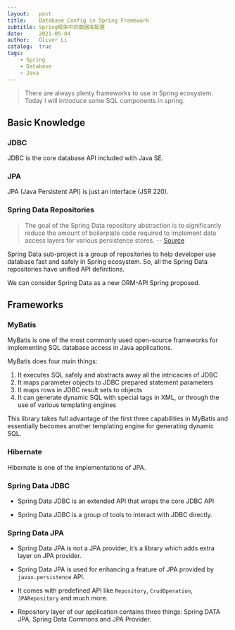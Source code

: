 ```yaml
---
layout:   post
title:    Database Config in Spring Framework
subtitle: Spring框架中的数据库配置
date:     2021-05-04
author:   Oliver Li
catalog:  true
tags:
    - Spring
    - Database
    - Java
---
```


> There are always plenty frameworks to use in Spring ecosystem. Today I will introduce some SQL components in spring.

## Basic Knowledge

### JDBC
JDBC is the core database API included with Java SE.

### JPA
JPA (Java Persistent API) is just an interface (JSR 220). 

### Spring Data Repositories
> The goal of the Spring Data repository abstraction is to significantly reduce the amount of boilerplate code required to implement data access layers for various persistence stores. -- [Source](https://docs.spring.io/spring-data/jdbc/docs/1.0.10.RELEASE/reference/html/#repositories) 

Spring Data sub-project is a group of repositories to help developer use database fast and safely in Spring ecosystem. So, all the Spring Data repositories have unified API definitions.

We can consider Spring Data as a new ORM-API Spring proposed.

## Frameworks

### MyBatis
MyBatis is one of the most commonly used open-source frameworks for implementing SQL database access in Java applications.

MyBatis does four main things:
1. It executes SQL safely and abstracts away all the intricacies of JDBC
2. It maps parameter objects to JDBC prepared statement parameters
3. It maps rows in JDBC result sets to objects
4. It can generate dynamic SQL with special tags in XML, or through the use of various templating engines

This library takes full advantage of the first three capabilities in MyBatis and essentially becomes another templating engine for generating dynamic SQL.

### Hibernate
Hibernate is one of the implementations of JPA.

### Spring Data JDBC

* Spring Data JDBC is an extended API that wraps the core JDBC API

* Spring Data JDBC is a group of tools to interact with JDBC directly.

### Spring Data JPA

* Spring Data JPA is not a JPA provider, it’s a library which adds extra layer on JPA provider.

* Spring Data JPA is used for enhancing a feature of JPA provided by `javax.persistence` API.

* It comes with predefined API like `Repository`, `CrudOperation`, `JPARepository` and much more.

* Repository layer of our application contains three things: Spring DATA JPA, Spring Data Commons and JPA Provider.
